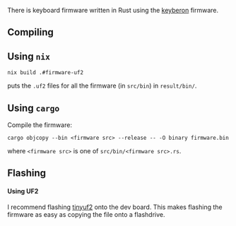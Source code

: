 There is keyboard firmware written in Rust using the [keyberon](https://github.com/TeXitoi/keyberon)
firmware.

## Compiling

## Using `nix`

```shell
nix build .#firmware-uf2
```

puts the `.uf2` files for all the firmware (in `src/bin`) in `result/bin/`.

## Using `cargo`

Compile the firmware:

```shell
cargo objcopy --bin <firmware src> --release -- -O binary firmware.bin
```

where `<firmware src>` is one of `src/bin/<firmware src>.rs`.

## Flashing

#### Using UF2

I recommend flashing [tinyuf2](https://github.com/adafruit/tinyuf2)
onto the dev board. This makes flashing the firmware as easy
as copying the file onto a flashdrive.
